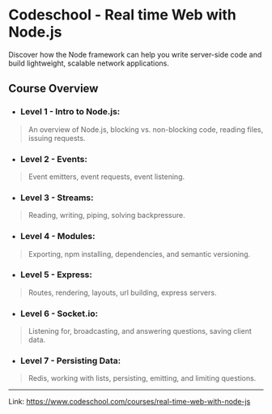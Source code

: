 # Codeschool - Real time Web with Node.js

Discover how the Node framework can help you write server-side code and build lightweight, scalable network applications.

## Course Overview

+ ### Level 1 - Intro to Node.js: 
> An overview of Node.js, blocking vs. non-blocking code, reading files, issuing requests.

+ ### Level 2 - Events:
> Event emitters, event requests, event listening.

+ ### Level 3 - Streams:
> Reading, writing, piping, solving backpressure.

+ ### Level 4 - Modules:
> Exporting, npm installing, dependencies, and semantic versioning.

+ ### Level 5 - Express:
> Routes, rendering, layouts, url building, express servers.

+ ### Level 6 - Socket.io:
> Listening for, broadcasting, and answering questions, saving client data.

+ ### Level 7 - Persisting Data:
> Redis, working with lists, persisting, emitting, and limiting questions.

--------------------------------------------------
Link: https://www.codeschool.com/courses/real-time-web-with-node-js